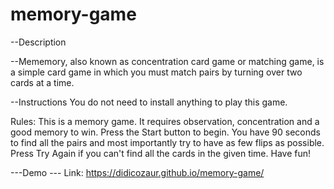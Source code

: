 # memory-game

--Description

--Mememory, also known as concentration card game or matching game,
is a simple card game in which you must match pairs by turning over two cards at a time.

--Instructions
You do not need to install anything to play this game.

Rules:
This is a memory game. It requires observation, concentration and a good
memory to win. Press the Start button to begin. You have 90 seconds to
find all the pairs and most importantly try to have as few flips as
possible. Press Try Again if you can't find all the cards in the given
time. Have fun!

---Demo
--- Link: https://didicozaur.github.io/memory-game/
